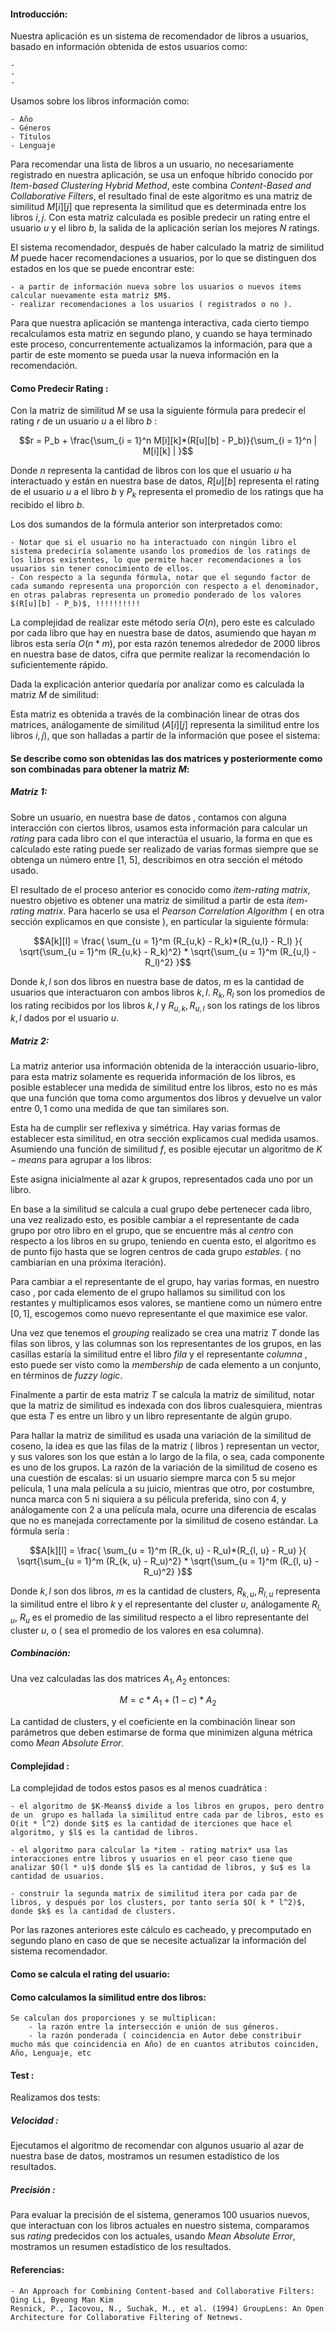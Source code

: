 #### Introducción: 

Nuestra aplicación es un sistema de recomendador de libros a usuarios, basado en información obtenida de estos usuarios como:
 
    - 
    -
    -

Usamos sobre los libros información como:

    - Año
    - Géneros
    - Títulos
    - Lenguaje


Para recomendar una lista de libros a un usuario, no necesariamente registrado en nuestra aplicación, se usa un enfoque híbrido conocido por *Item-based Clustering Hybrid Method*, este combina *Content-Based and Collaborative Filters*, el resultado final de este algoritmo es una matriz de similitud $M[i][j]$ que representa la similitud que es determinada entre los libros $i, j$. Con esta matriz calculada es posible predecir un rating entre el usuario $u$ y el libro $b$, la salida de la aplicación serían los mejores $N$ ratings.   

El sistema recomendador, después de haber calculado la matriz de similitud $M$ puede hacer recomendaciones a usuarios, por lo que se distinguen dos estados en los que se puede encontrar este:

    - a partir de información nueva sobre los usuarios o nuevos items calcular nuevamente esta matriz $M$.
    - realizar recomendaciones a los usuarios ( registrados o no ).

Para que nuestra aplicación se mantenga interactiva, cada cierto tiempo recalculamos esta matriz en segundo plano, y cuando se haya terminado este proceso, concurrentemente actualizamos la información, para que a partir de este momento se pueda usar la nueva información en la recomendación.

#### Como Predecir Rating : 

Con la matriz de similitud $M$ se usa la siguiente fórmula para predecir el rating $r$ de un usuario $u$ a el libro $b$ :

$$r = P_b + \frac{\sum_{i = 1}^n M[i][k]*(R[u][b] - P_b)}{\sum_{i = 1}^n | M[i][k] | }$$

Donde $n$ representa la cantidad de libros con los que el usuario $u$ ha interactuado y están en nuestra base de datos, $R[u][b]$ representa el rating de el usuario $u$ a el libro $b$ y $P_k$ representa el promedio de los ratings que ha recibido el libro $b$.

Los dos sumandos de la fórmula anterior son interpretados como:

    - Notar que si el usuario no ha interactuado con ningún libro el sistema predeciría solamente usando los promedios de los ratings de los libros existentes, lo que permite hacer recomendaciones a los usuarios sin tener conocimiento de ellos.
    - Con respecto a la segunda fórmula, notar que el segundo factor de cada sumando representa una proporción con respecto a el denominador, en otras palabras representa un promedio ponderado de los valores $(R[u][b] - P_b)$, !!!!!!!!!!

La complejidad de realizar este método sería $O(n)$, pero este es calculado por cada libro que hay en nuestra base de datos, asumiendo que hayan $m$ libros esta sería $O(n * m)$, por esta razón tenemos alrededor de $2000$ libros en nuestra base de datos, cifra que permite realizar la recomendación lo suficientemente rápido.

Dada la explicación anterior quedaría por analizar como es calculada la matriz $M$ de similitud:

Esta matriz es obtenida a través de la combinación linear de otras dos matrices, análogamente de similitud ($A[i][j]$ representa la similitud entre los libros $i, j$), que son halladas a partir de la información que posee el sistema:

#### Se describe como son obtenidas las dos matrices y posteriormente como son combinadas para obtener la matriz $M$:

##### Matriz 1:

Sobre un usuario, en nuestra base de datos , contamos con alguna interacción con ciertos libros, usamos esta información para calcular un *rating* para cada libro con el que interactúa el usuario, la forma en que es calculado este rating puede ser realizado de varias formas siempre que se obtenga un número entre [1, 5], describimos en otra sección el método usado. 

El resultado de el proceso anterior es conocido como *item-rating matrix*, nuestro objetivo es obtener una matriz de similitud a partir de esta *item-rating matrix*. Para hacerlo se usa el *Pearson Correlation Algorithm* ( en otra sección explicamos en que consiste ), en particular la siguiente fórmula:

$$A[k][l] = \frac{ \sum_{u = 1}^m (R_{u,k} - R_k)*(R_{u,l} - R_l) }{ \sqrt{\sum_{u = 1}^m (R_{u,k} - R_k)^2} * \sqrt{\sum_{u = 1}^m (R_{u,l} - R_l)^2} }$$

Donde $k, l$ son dos libros en nuestra base de datos, $m$ es la cantidad de usuarios que interactuaron con ambos libros $k, l$. $R_k,R_l$ son los promedios de los rating recibidos por los libros $k, l$ y $R_{u,k}, R_{u,l}$ son los ratings de los libros $k, l$ dados por el usuario $u$. 

##### Matriz 2:

La matriz anterior usa información obtenida de la interacción usuario-libro, para esta matriz solamente es requerida información de los libros, es posible establecer una medida de similitud entre los libros, esto no es más que una función que toma como argumentos dos libros y devuelve un valor entre $0, 1$ como una medida de que tan similares son. 

Esta ha de cumplir ser reflexiva y simétrica. Hay varias formas de establecer esta similitud, en otra sección explicamos cual medida usamos. Asumiendo una función de similitud $f$, es posible ejecutar un algoritmo de $K-means$ para agrupar a los libros:

Este asigna inicialmente al azar $k$ grupos, representados cada uno por un libro.

En base a la similitud se calcula a cual grupo debe pertenecer cada libro, una vez realizado esto, es posible cambiar a el representante de cada grupo por otro libro en el grupo, que se encuentre más al *centro* con respecto a los libros en su grupo, teniendo en cuenta esto, el algoritmo es de punto fijo hasta que se logren centros de cada grupo *estables*. ( no cambiarían en una próxima iteración). 

Para cambiar a el representante de el grupo,  hay varias formas, en nuestro caso , por cada elemento de el grupo  hallamos su similitud con los restantes y multiplicamos esos valores, se mantiene como un número entre $[0, 1]$, escogemos como nuevo representante el que maximice ese valor.

Una vez que tenemos el *grouping* realizado se crea una matriz $T$ donde las filas son libros, y las columnas son los representantes de los grupos, en las casillas estaría la similitud entre el libro *fila* y el representante *columna* , esto puede ser visto como la *membership* de cada elemento a un conjunto, en términos de *fuzzy logic*.

Finalmente a partir de esta matriz $T$ se calcula la matriz de similitud, notar que la matriz de similitud es indexada con dos libros cualesquiera, mientras que esta $T$ es entre un libro y un libro representante de algún grupo.

Para hallar la matriz de similitud es usada una variación de la similitud de coseno, la idea es que las filas de la matriz ( libros ) representan un vector, y sus valores son los que están a lo largo de la fila, o sea, cada componente es uno de los grupos. La razón de la variación de la similitud de coseno es una cuestión de escalas: si un usuario siempre marca con $5$ su mejor película, $1$ una mala película a su juicio, mientras que otro, por costumbre, nunca marca con $5$ ni siquiera a su pélicula preferida, sino con 4, y análogamente con $2$ a una película mala, ocurre una diferencia de escalas que no es manejada correctamente por la similitud de coseno estándar. La fórmula sería : 

$$A[k][l] = \frac{ \sum_{u = 1}^m (R_{k, u} - R_u)*(R_{l, u} - R_u) }{ \sqrt{\sum_{u = 1}^m (R_{k, u} - R_u)^2} * \sqrt{\sum_{u = 1}^m (R_{l, u} - R_u)^2} }$$

Donde $k, l$ son dos libros, $m$ es la cantidad de clusters, $R_{k,u}, R_{l,u}$ representa la similitud entre el libro $k$ y el representante del cluster $u$, análogamente $R_{l, u}$, $R_u$ es el promedio de las similitud respecto a el libro representante del cluster $u$, o ( sea el promedio de los valores en esa columna).

##### Combinación:

Una vez calculadas las dos matrices $A_1, A_2$ entonces:

$$M = c * A_1 + (1-c) * A_2$$

La cantidad de clusters, y el coeficiente en la combinación linear son parámetros que deben estimarse de forma que minimizen alguna métrica como *Mean Absolute Error*.

#### Complejidad :

La complejidad de todos estos pasos es al menos cuadrática : 

    - el algoritmo de $K-Means$ divide a los libros en grupos, pero dentro de un  grupo es hallada la similitud entre cada par de libros, esto es O(it * l^2) donde $it$ es la cantidad de iterciones que hace el algoritmo, y $l$ es la cantidad de libros.

    - el algoritmo para calcular la *item - rating matrix* usa las interacciones entre libros y usuarios en el peor caso tiene que analizar $O(l * u)$ donde $l$ es la cantidad de libros, y $u$ es la cantidad de usuarios.

    - construir la segunda matrix de similitud itera por cada par de libros, y después por los clusters, por tanto sería $O( k * l^2)$, donde $k$ es la cantidad de clusters.

Por las razones anteriores este cálculo es cacheado, y precomputado en segundo plano en caso de que se necesite actualizar la información del sistema recomendador.

#### Como se calcula el rating del usuario:

#### Como calculamos la similitud entre dos libros:
    Se calculan dos proporciones y se multiplican:
        - la razón entre la intersección e unión de sus géneros.
        - la razón ponderada ( coincidencia en Autor debe constribuir mucho más que coincidencia en Año) de en cuantos atributos coinciden, Año, Lenguaje, etc

#### Test : 

Realizamos dos tests:

##### Velocidad : 

Ejecutamos el algoritmo de recomendar con algunos usuario al azar de nuestra base de datos, mostramos un resumen estadístico de los resultados.

##### Precisión :

Para evaluar la precisión de el sistema, generamos $100$ usuarios nuevos, que interactuan con los libros actuales en nuestro sistema, comparamos sus *rating* predecidos con los actuales, usando *Mean Absolute Error*, mostramos un resumen estadístico de los resultados.

#### Referencias:

    - An Approach for Combining Content-based and Collaborative Filters: Qing Li, Byeong Man Kim
    Resnick, P., Iacovou, N., Suchak, M., et al. (1994) GroupLens: An Open Architecture for Collaborative Filtering of Netnews.